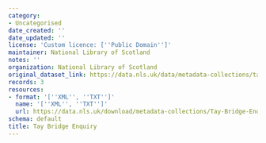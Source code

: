 ```yaml
---
category:
- Uncategorised
date_created: ''
date_updated: ''
license: 'Custom licence: [''Public Domain'']'
maintainer: National Library of Scotland
notes: ''
organization: National Library of Scotland
original_dataset_link: https://data.nls.uk/data/metadata-collections/tay-bridge-enquiry/
records: 3
resources:
- format: '[''XML'', ''TXT'']'
  name: '[''XML'', ''TXT'']'
  url: https://data.nls.uk/download/metadata-collections/Tay-Bridge-Enquiry.zip
schema: default
title: Tay Bridge Enquiry
---
```

